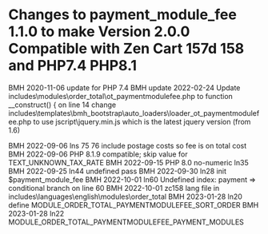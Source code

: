Changes to payment_module_fee 1.1.0 to make Version 2.0.0
Compatible with Zen Cart 157d 158 and PHP7.4 PHP8.1
===================================================
BMH 2020-11-06 update for PHP 7.4
BMH update 2022-02-24
    Update includes\modules\order_total\ot_paymentmodulefee.php
        to function __construct() { 
    on line 14
    change includes\templates\bmh_bootstrap\auto_loaders\loader_ot_paymentmodulefee.php to use  jscript\jquery.min.js which is the latest jquery version (from 1.6)
    
BMH 2022-09-06  lns 75 76 include postage costs so fee is on total cost
BMH 2022-09-06  PHP 8.1.9 compatible; skip value for TEXT_UNKNOWN_TAX_RATE
BMH 2022-09-15  PHP 8.0 no-numeric ln35 
BMH 2022-09-25  ln44 undefined pass
BMH 2022-09-30  ln28 init $payment_module_fee
BMH 2022-10-01  ln60 Undefined index: payment => conditional branch on line 60
BMH 2022-10-01  zc158 lang file in includes\languages\english\modules\order_total
BMH 2023-01-28  ln20 define MODULE_ORDER_TOTAL_PAYMENTMODULEFEE_SORT_ORDER
BMH 2023-01-28  ln22 MODULE_ORDER_TOTAL_PAYMENTMODULEFEE_PAYMENT_MODULES
